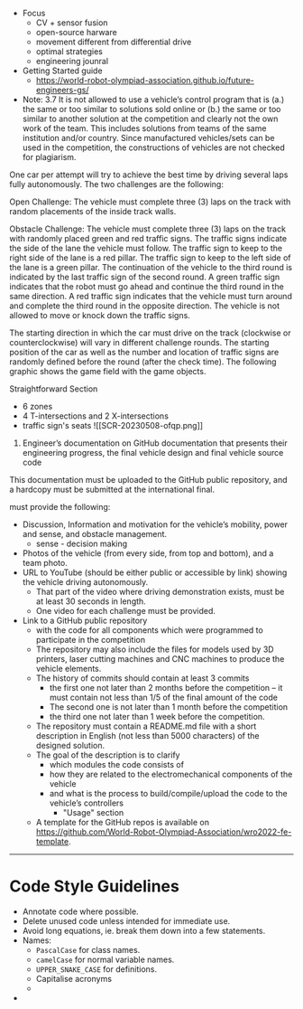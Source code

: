 - Focus
	- CV + sensor fusion
	- open-source harware
	- movement different from differential drive
	- optimal strategies
	- engineering jounral
- Getting Started guide
	- https://world-robot-olympiad-association.github.io/future-engineers-gs/
- Note: 3.7 It is not allowed to use a vehicle’s control program that is (a.) the same or too similar to solutions sold online or (b.) the same or too similar to another solution at the competition and clearly not the own work of the team. This includes solutions from teams of the same institution and/or country. Since manufactured vehicles/sets can be used in the competition, the constructions of vehicles are not checked for plagiarism.

One car per attempt will try to achieve the best time by driving several laps fully autonomously. The two challenges are the following:

Open Challenge: The vehicle must complete three (3) laps on the track with random placements of the inside track walls.

Obstacle Challenge: The vehicle must complete three (3) laps on the track with randomly placed green and red traffic signs. The traffic signs indicate the side of the lane the vehicle must follow. The traffic sign to keep to the right side of the lane is a red pillar. The traffic sign to keep to the left side of the lane is a green pillar. The continuation of the vehicle to the third round is indicated by the last traffic sign of the second round. A green traffic sign indicates that the robot must go ahead and continue the third round in the same direction. A red traffic sign indicates that the vehicle must turn around and complete the third round in the opposite direction. The vehicle is not allowed to move or knock down the traffic signs.

The starting direction in which the car must drive on the track (clockwise or counterclockwise) will vary in different challenge rounds. The starting position of the car as well as the number and location of traffic signs are randomly defined before the round (after the check time). The following graphic shows the game field with the game objects.

Straightforward Section
- 6 zones
- 4 T-intersections and 2 X-intersections
- traffic sign's seats
![[SCR-20230508-ofqp.png]]

1. Engineer’s documentation on GitHub
documentation that presents their engineering progress, the final vehicle design and final vehicle source code

This documentation must be uploaded to the GitHub public repository, and a hardcopy must be submitted at the international final.


must provide the following:
-   Discussion, Information and motivation for the vehicle’s mobility, power and sense, and obstacle management.
	- sense - decision making
-   Photos of the vehicle (from every side, from top and bottom), and a team photo.
-   URL to YouTube (should be either public or accessible by link) showing the vehicle driving autonomously.
	- That part of the video where driving demonstration exists, must be at least 30 seconds in length.
	- One video for each challenge must be provided.
- Link to a GitHub public repository
	- with the code for all components which were programmed to participate in the competition
	- The repository may also include the files for models used by 3D printers, laser cutting machines and CNC machines to produce the vehicle elements.
	- The history of commits should contain at least 3 commits
		- the first one not later than 2 months before the competition – it must contain not less than 1/5 of the final amount of the code
		- The second one is not later than 1 month before the competition
		- the third one not later than 1 week before the competition.
	- The repository must contain a README.md file with a short description in English (not less than 5000 characters) of the designed solution.
	- The goal of the description is to clarify
		- which modules the code consists of
		- how they are related to the electromechanical components of the vehicle
		- and what is the process to build/compile/upload the code to the vehicle’s controllers
			- "Usage" section
	- A template for the GitHub repos is available on https://github.com/World-Robot-Olympiad-Association/wro2022-fe-template.
---
# Code Style Guidelines
- Annotate code where possible.
- Delete unused code unless intended for immediate use.
- Avoid long equations, ie. break them down into a few statements.
- Names:
	- `PascalCase` for class names.
	- `camelCase` for normal variable names.
	- `UPPER_SNAKE_CASE` for definitions.
	- Capitalise acronyms
	- 
- 